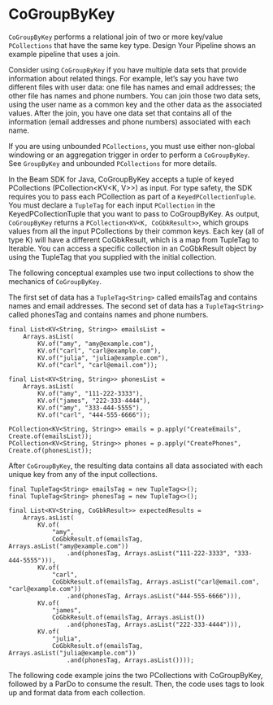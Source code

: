 # CoGroupByKey

```CoGroupByKey``` performs a relational join of two or more key/value ```PCollections``` that have the same key type. Design Your Pipeline shows an example pipeline that uses a join.

Consider using ```CoGroupByKey``` if you have multiple data sets that provide information about related things. For example, let’s say you have two different files with user data: one file has names and email addresses; the other file has names and phone numbers. You can join those two data sets, using the user name as a common key and the other data as the associated values. After the join, you have one data set that contains all of the information (email addresses and phone numbers) associated with each name.

If you are using unbounded ```PCollections```, you must use either non-global windowing or an aggregation trigger in order to perform a ```CoGroupByKey```. See ```GroupByKey``` and unbounded ```PCollections``` for more details.

In the Beam SDK for Java, CoGroupByKey accepts a tuple of keyed PCollections (PCollection<KV<K, V>>) as input. For type safety, the SDK requires you to pass each PCollection as part of a ```KeyedPCollectionTuple```. You must declare a ```TupleTag``` for each input ```PCollection``` in the KeyedPCollectionTuple that you want to pass to CoGroupByKey. As output, ```CoGroupByKey``` returns a ```PCollection<KV<K, CoGbkResult>>```, which groups values from all the input PCollections by their common keys. Each key (all of type K) will have a different CoGbkResult, which is a map from TupleTag<T> to Iterable<T>. You can access a specific collection in an CoGbkResult object by using the TupleTag that you supplied with the initial collection.

The following conceptual examples use two input collections to show the mechanics of ```CoGroupByKey```.

The first set of data has a ```TupleTag<String>``` called emailsTag and contains names and email addresses. The second set of data has a ```TupleTag<String>``` called phonesTag and contains names and phone numbers.

```
final List<KV<String, String>> emailsList =
    Arrays.asList(
        KV.of("amy", "amy@example.com"),
        KV.of("carl", "carl@example.com"),
        KV.of("julia", "julia@example.com"),
        KV.of("carl", "carl@email.com"));

final List<KV<String, String>> phonesList =
    Arrays.asList(
        KV.of("amy", "111-222-3333"),
        KV.of("james", "222-333-4444"),
        KV.of("amy", "333-444-5555"),
        KV.of("carl", "444-555-6666"));

PCollection<KV<String, String>> emails = p.apply("CreateEmails", Create.of(emailsList));
PCollection<KV<String, String>> phones = p.apply("CreatePhones", Create.of(phonesList));
```

After ```CoGroupByKey```, the resulting data contains all data associated with each unique key from any of the input collections.

```
final TupleTag<String> emailsTag = new TupleTag<>();
final TupleTag<String> phonesTag = new TupleTag<>();

final List<KV<String, CoGbkResult>> expectedResults =
    Arrays.asList(
        KV.of(
            "amy",
            CoGbkResult.of(emailsTag, Arrays.asList("amy@example.com"))
                .and(phonesTag, Arrays.asList("111-222-3333", "333-444-5555"))),
        KV.of(
            "carl",
            CoGbkResult.of(emailsTag, Arrays.asList("carl@email.com", "carl@example.com"))
                .and(phonesTag, Arrays.asList("444-555-6666"))),
        KV.of(
            "james",
            CoGbkResult.of(emailsTag, Arrays.asList())
                .and(phonesTag, Arrays.asList("222-333-4444"))),
        KV.of(
            "julia",
            CoGbkResult.of(emailsTag, Arrays.asList("julia@example.com"))
                .and(phonesTag, Arrays.asList())));
```

The following code example joins the two PCollections with CoGroupByKey, followed by a ParDo to consume the result. Then, the code uses tags to look up and format data from each collection.